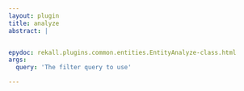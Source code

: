```yaml
---
layout: plugin
title: analyze
abstract: |


epydoc: rekall.plugins.common.entities.EntityAnalyze-class.html
args:
  query: 'The filter query to use'

---
```


